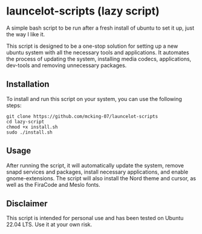 # launcelot-scripts (lazy script)
A simple bash script to be run after a fresh install of ubuntu to set it up, just the way I like it.

This script is designed to be a one-stop solution for setting up a new ubuntu system with all the necessary tools and applications. It automates the process of updating the system, installing media codecs, applications, dev-tools and removing unnecessary packages.

## Installation
To install and run this script on your system, you can use the following steps:
```
git clone https://github.com/mcking-07/launcelot-scripts
cd lazy-script
chmod +x install.sh
sudo ./install.sh
```

## Usage
After running the script, it will automatically update the system, remove snapd services and packages, install necessary applications, and enable gnome-extensions. The script will also install the Nord theme and cursor, as well as the FiraCode and Meslo fonts.

## Disclaimer
This script is intended for personal use and has been tested on Ubuntu 22.04 LTS. Use it at your own risk.